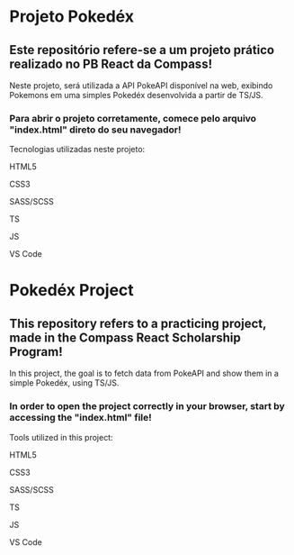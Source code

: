 # Projeto Pokedéx

## Este repositório refere-se a um projeto prático realizado no PB React da Compass!

Neste projeto, será utilizada a API PokeAPI disponível na web, exibindo Pokemons em uma simples Pokedéx desenvolvida a partir de TS/JS.

### Para abrir o projeto corretamente, comece pelo arquivo "index.html" direto do seu navegador!

Tecnologias utilizadas neste projeto:

HTML5

CSS3

SASS/SCSS

TS

JS

VS Code

# Pokedéx Project

## This repository refers to a practicing project, made in the Compass React Scholarship Program!

In this project, the goal is to fetch data from PokeAPI and show them in a simple Pokedéx, using TS/JS.

### In order to open the project correctly in your browser, start by accessing the "index.html" file!

Tools utilized in this project:

HTML5

CSS3

SASS/SCSS

TS

JS

VS Code